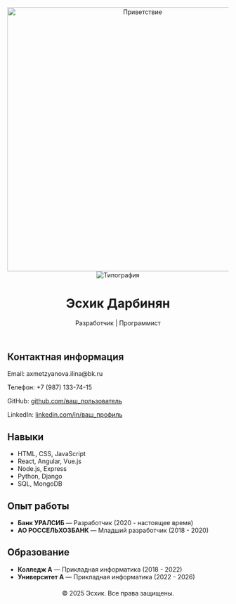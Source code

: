 
<p align="center">
  <br>
 
</p>

<!-- Приветствие с гифкой -->
<p align="center">
  <img src="[[https://media1.tenor.com/m/bCfpwMjfAi0AAAAC/cat-typing.gif" width="600" alt="Приветствие"](https://instapik.ru/wp-content/uploads/2020/10/privet-10.jpg)](https://instapik.ru/wp-content/uploads/2020/10/privet-10.jpg)/>
  <br>
  <img src="https://readme-typing-svg.herokuapp.com?size=24&width=600&lines=Привет!+Я+Эсхик,+программист+и+творческая+личность!&color=FFA07Afont=Arial" alt="Типография"/>
</p>

<header>
    <h1>Эсхик Дарбинян</h1>
    <p>Разработчик | Программист</p>
</header>

<section class="contact-info">
    <h2>Контактная информация</h2>
    <p>Email: axmetzyanova.ilina@bk.ru</p>
    <p>Телефон: +7 (987) 133-74-15</p>
    <p>GitHub: <a href="https://github.com/ваш_пользователь" target="_blank">github.com/ваш_пользователь</a></p>
    <p>LinkedIn: <a href="https://linkedin.com/in/ваш_профиль" target="_blank">linkedin.com/in/ваш_профиль</a></p>
</section>

<section class="skills">
    <h2>Навыки</h2>
    <ul>
        <li>HTML, CSS, JavaScript</li>
        <li>React, Angular, Vue.js</li>
        <li>Node.js, Express</li>
        <li>Python, Django</li>
        <li>SQL, MongoDB</li>
    </ul>
</section>

<section class="experience">
    <h2>Опыт работы</h2>
    <ul>
        <li><strong> Банк УРАЛСИБ </strong> — Разработчик (2020 - настоящее время)</li>
        <li><strong> АО РОССЕЛЬХОЗБАНК </strong> — Младший разработчик (2018 - 2020)</li>
    </ul>
</section>

<section class="education">
    <h2>Образование</h2>
    <ul>
        <li><strong> Колледж A</strong> — Прикладная информатика (2018 - 2022)</li>
        <li><strong> Университет A</strong> — Прикладная информатика (2022 - 2026)</li>
    </ul>
</section>

<footer style="text-align:center; margin-top:20px;">
    <p>&copy; 2025 Эсхик. Все права защищены.</p>
</footer>

</body>
</html>
